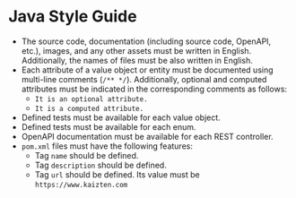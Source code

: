 # Java Style Guide

* The source code, documentation (including source code, OpenAPI, etc.), images, and any other assets must be written in English. Additionally, the names of files must be also written in English.
* Each attribute of a value object or entity must be documented using multi-line comments (`/** */`). Additionally, optional and computed attributes must be indicated in the corresponding comments as follows:
  * `It is an optional attribute.`
  * `It is a computed attribute.`
* Defined tests must be available for each value object.
* Defined tests must be available for each enum.
* OpenAPI documentation must be available for each REST controller.
* `pom.xml` files must have the following features:
  * Tag `name` should be defined.
  * Tag `description` should be defined.
  * Tag `url` should be defined. Its value must be `https://www.kaizten.com`